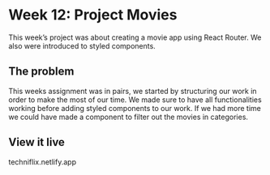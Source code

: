 # Week 12: Project Movies

This week’s project was about creating a movie app using React Router.
We also were introduced to styled components. 

## The problem

This weeks assignment was in pairs, we started by structuring our work in order to make the most of our time. We made sure to have all functionalities working before adding styled components to our work. If we had more time we could have made a component to filter out the movies in categories.

## View it live

techniflix.netlify.app
